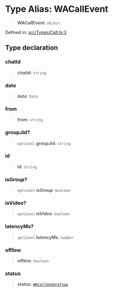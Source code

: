 # Type Alias: WACallEvent

> **WACallEvent**: `object`

Defined in: [src/Types/Call.ts:3](https://github.com/Fokusdotid/bail/blob/cf6cc85134e12081bc635cea02cc0eee74033a81/src/Types/Call.ts#L3)

## Type declaration

### chatId

> **chatId**: `string`

### date

> **date**: `Date`

### from

> **from**: `string`

### groupJid?

> `optional` **groupJid**: `string`

### id

> **id**: `string`

### isGroup?

> `optional` **isGroup**: `boolean`

### isVideo?

> `optional` **isVideo**: `boolean`

### latencyMs?

> `optional` **latencyMs**: `number`

### offline

> **offline**: `boolean`

### status

> **status**: [`WACallUpdateType`](WACallUpdateType.md)
